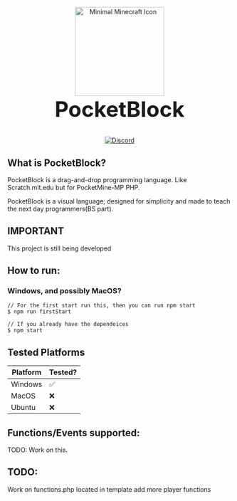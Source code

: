 <div style="text-align: center">
    <br/>
    <img width="200px" alt="Minimal Minecraft Icon" src="https://images-wixmp-ed30a86b8c4ca887773594c2.wixmp.com/i/6138c88e-da4f-47c0-8f03-f2a2bae031a6/d99v1uk-b3b3933c-396d-484f-8b0a-d3b82253c3fe.png">
    <h1 style="margin-top: 0;font-size: xxx-large">PocketBlock</h1>
    <a href="https://discord.gg/pJYuwk69hx"><img alt="Discord" src="https://img.shields.io/discord/963051195323285534?label=Chat&logo=Discord"></a>

[comment]: <> (ToDO: Add more badges)
</div>

## What is PocketBlock?

PocketBlock is a drag-and-drop programming language.
Like Scratch.mit.edu but for PocketMine-MP PHP.

PocketBlock is a visual language; designed for simplicity and made to teach the next day programmers(BS part).

## IMPORTANT
This project is still being developed

## How to run:

### Windows, and possibly MacOS?
```
// For the first start run this, then you can run npm start
$ npm run firstStart

// If you already have the dependeices
$ npm start
```

## Tested Platforms
| Platform | Tested? |
|----------|---------|
| Windows  | ✅      |
| MacOS    | ❌      |
| Ubuntu   | ❌      |

## Functions/Events supported:
TODO: Work on this.

## TODO:
Work on functions.php located in template
add more player functions
